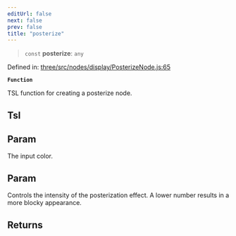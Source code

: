 ```yaml
---
editUrl: false
next: false
prev: false
title: "posterize"
---
```


> `const` **posterize**: `any`

Defined in: [three/src/nodes/display/PosterizeNode.js:65](https://github.com/DefinitelyMaybe/three-i18n/blob/fa57b79433d1c349ffb23a78727299c8d4190136/three/src/nodes/display/PosterizeNode.js#L65)

**`Function`**

TSL function for creating a posterize node.

## Tsl

## Param

The input color.

## Param

Controls the intensity of the posterization effect. A lower number results in a more blocky appearance.

## Returns
